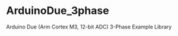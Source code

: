 ArduinoDue_3phase
=================

Arduino Due (Arm Cortex M3, 12-bit ADC) 3-Phase Example Library
